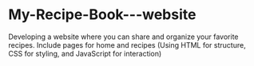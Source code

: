 # My-Recipe-Book---website
Developing a website where you can share and organize your favorite recipes. Include pages for home and recipes (Using HTML for structure, CSS for styling, and JavaScript  for interaction)
